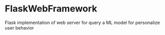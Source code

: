 # FlaskWebFramework
Flask implementation of web server for query a ML model for personalize user behavior 
